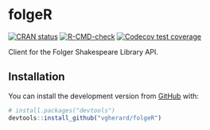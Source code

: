 
<!-- README.md is generated from README.Rmd. Please edit that file -->

# folgeR

<!-- badges: start -->

[![CRAN
status](https://www.r-pkg.org/badges/version/folgeR)](https://CRAN.R-project.org/package=folgeR)
[![R-CMD-check](https://github.com/vgherard/folgeR/workflows/R-CMD-check/badge.svg)](https://github.com/vgherard/folgeR/actions)
[![Codecov test
coverage](https://codecov.io/gh/vgherard/folgeR/branch/master/graph/badge.svg)](https://codecov.io/gh/vgherard/folgeR?branch=master)
<!-- badges: end -->

Client for the Folger Shakespeare Library API.

## Installation

You can install the development version from
[GitHub](https://github.com/) with:

``` r
# install.packages("devtools")
devtools::install_github("vgherard/folgeR")
```
